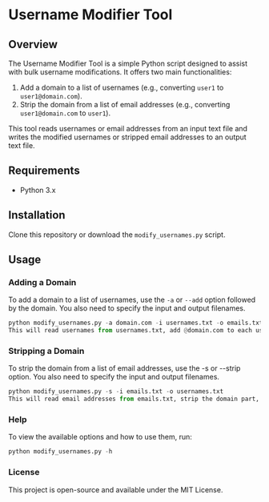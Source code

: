 # Username Modifier Tool

## Overview

The Username Modifier Tool is a simple Python script designed to assist with bulk username modifications. It offers two main functionalities:

1. Add a domain to a list of usernames (e.g., converting `user1` to `user1@domain.com`).
2. Strip the domain from a list of email addresses (e.g., converting `user1@domain.com` to `user1`).

This tool reads usernames or email addresses from an input text file and writes the modified usernames or stripped email addresses to an output text file.

## Requirements

- Python 3.x

## Installation

Clone this repository or download the `modify_usernames.py` script.

## Usage

### Adding a Domain

To add a domain to a list of usernames, use the `-a` or `--add` option followed by the domain. You also need to specify the input and output filenames.

```python
python modify_usernames.py -a domain.com -i usernames.txt -o emails.txt
This will read usernames from usernames.txt, add @domain.com to each username, and save the modified usernames to emails.txt.
```
### Stripping a Domain
To strip the domain from a list of email addresses, use the -s or --strip option. You also need to specify the input and output filenames.

```python
python modify_usernames.py -s -i emails.txt -o usernames.txt
This will read email addresses from emails.txt, strip the domain part, and save the usernames to usernames.txt.
```

### Help
To view the available options and how to use them, run:
```python
python modify_usernames.py -h
```
### License
This project is open-source and available under the MIT License.
